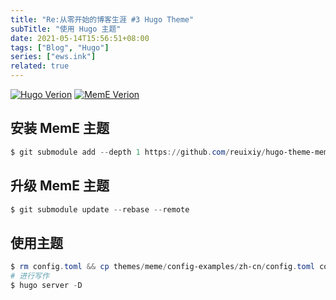 ```yaml
---
title: "Re:从零开始的博客生涯 #3 Hugo Theme"
subTitle: "使用 Hugo 主题"
date: 2021-05-14T15:56:51+08:00
tags: ["Blog", "Hugo"]
series: ["ews.ink"]
related: true
---
```


<a href="https://github.com/gohugoio/hugo/releases"><img src="https://img.shields.io/badge/hugo_version-v0.83.1%2fextended-blue.svg?logo=hugo&logoColor=fff" alt="Hugo Verion" data-sticker /></a> <a href="https://github.com/reuixiy/hugo-theme-meme"><img src="https://img.shields.io/badge/MemE-v4.5.0-blue.svg" alt="MemE Verion" data-sticker /></a>

## 安装 MemE 主题
```Powershell
$ git submodule add --depth 1 https://github.com/reuixiy/hugo-theme-meme.git themes/meme
```

## 升级 MemE 主题
```Powershell
$ git submodule update --rebase --remote
```

## 使用主题
```Powershell
$ rm config.toml && cp themes/meme/config-examples/zh-cn/config.toml config.toml
# 进行写作
$ hugo server -D
```